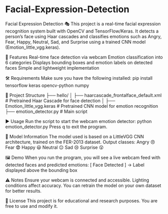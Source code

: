 # Facial-Expression-Detection
Facial Expression Detection 🎭
This project is a real-time facial expression recognition system built with OpenCV and TensorFlow/Keras.
It detects a person’s face using Haar cascades and classifies emotions such as Angry, Fear, Happy, Neutral, Sad, and Surprise using a trained CNN model (Emotion_little_vgg.keras).

📌 Features
Real-time face detection via webcam
Emotion classification into 6 categories
Displays bounding boxes and emotion labels on detected faces
Simple and lightweight implementation

🛠️ Requirements
Make sure you have the following installed:
pip install tensorflow keras opencv-python numpy

📂 Project Structure
├── hello/
│   ├── haarcascade_frontalface_default.xml   # Pretrained Haar Cascade for face detection
│   ├── Emotion_little_vgg.keras              # Pretrained CNN model for emotion recognition
├── emotion_detector.py                       # Main script

▶️ Usage
Run the script to start the webcam emotion detector:
python emotion_detector.py
Press q to exit the program.

🧠 Model Information
The model used is based on a LittleVGG CNN architecture, trained on the FER-2013 dataset.
Output classes:
Angry 😠
Fear 😨
Happy 😃
Neutral 😐
Sad 😢
Surprise 😲

🖼️ Demo
When you run the program, you will see a live webcam feed with detected faces and predicted emotions:
[ Face Detected ] → Label displayed above the bounding box

⚠️ Notes
Ensure your webcam is connected and accessible.
Lighting conditions affect accuracy.
You can retrain the model on your own dataset for better results.

📜 License
This project is for educational and research purposes. You are free to use and modify it.
